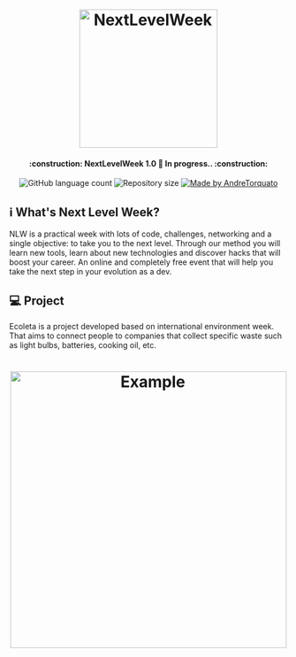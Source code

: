 <h1 align="center">
    <img alt="NextLevelWeek" title="#NextLevelWeek" src=".github/logo.svg" width="250px" />
</h1>

<h4 align="center"> 
	:construction: NextLevelWeek 1.0 🚀 In progress.. :construction:
</h4>
<p align="center">
  <img alt="GitHub language count" src="https://img.shields.io/github/languages/count/AndreTorquato/NLW-01-Starter?color=%2304D361">

  <img alt="Repository size" src="https://img.shields.io/github/repo-size/AndreTorquato/NLW-01-Starter">
	
  <a href="https://www.linkedin.com/in/andre-torquato-5ba13a197/">
    <img alt="Made by AndreTorquato" src="https://img.shields.io/badge/made%20by-AndreTorquato-%2304D361">
  </a>

</p>

## :information_source: What's Next Level Week?

NLW is a practical week with lots of code, challenges, networking and a single objective: to take you to the next level.
Through our method you will learn new tools, learn about new technologies and discover hacks that will boost your career.
An online and completely free event that will help you take the next step in your evolution as a dev.

## 💻 Project

Ecoleta is a project developed based on international environment week. 
That aims to connect people to companies that collect specific waste such as light bulbs, batteries, cooking oil, etc.

<h1 align="center">
    <img alt="Example" title="Example" src=".github/capa.svg" width="500px" />
</h1>


